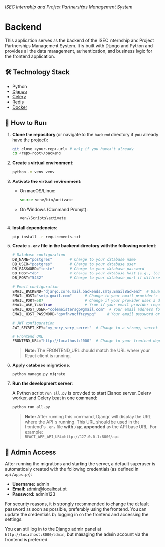 ###### ISEC Internship and Project Partnerships Management System
# Backend

This application serves as the backend of the ISEC Internship and Project Partnerships Management System. It is built with Django and Python and provides all the data management, authentication, and business logic for the frontend application.


## 🛠️ Technology Stack

- Python
- [Django](https://www.djangoproject.com/)
- [Celery](https://docs.celeryq.dev/en/stable)
- [Redis](https://redis.io)
- [Docker](https://www.docker.com)


## 🚀 How to Run

1. **Clone the repository** (or navigate to the `backend` directory if you already have the project):
    ```bash
    git clone <your-repo-url> # only if you haven't already
    cd <repo-root>/backend
    ```

2. **Create a virtual environment**:
    ```bash
    python -m venv venv
    ```

3. **Activate the virtual environment**:
   - On macOS/Linux:
       ```bash
       source venv/bin/activate
       ```
    
   - On Windows (Command Prompt):
       ```bash
       venv\Scripts\activate
       ```

4. **Install dependencies**:
    ```bash
    pip install -r requirements.txt
    ```

5. **Create a `.env` file in the backend directory with the following content**:
    ```python
    # Database configuration
    DB_NAME="postgres"        # Change to your database name
    DB_USER="postgres"        # Change to your database user
    DB_PASSWORD="teste"       # Change to your database password
    DB_HOST="db"              # Change to your database host (e.g., localhost)
    DB_PORT="5432"            # Change to your database port if different

    # Email configuration
    EMAIL_BACKEND="django.core.mail.backends.smtp.EmailBackend"  # Usually keep this for SMTP
    EMAIL_HOST="smtp.gmail.com"      # Change to your email provider's SMTP host
    EMAIL_PORT=587                   # Change if your provider uses a different port
    EMAIL_USE_TLS=True               # True if your email provider requires TLS
    EMAIL_HOST_USER="codemeistersgp@gmail.com"  # Your email address for sending
    EMAIL_HOST_PASSWORD="qpvfhvncffnzyypq"     # Your email password or app password

    # JWT configuration
    JWT_SECRET_KEY="my_very_very_secret"  # Change to a strong, secret key

    # Frontend URL
    FRONTEND_URL="http://localhost:3000"  # Change to your frontend deployment URL if needed
    ```
    > **Note:** The FRONTEND_URL should match the URL where your React client is running.

6. **Apply database migrations**:
    ```
    python manage.py migrate
    ```

7. **Run the development server**:
   
   A Python script `run_all.py` is provided to start Django server, Celery worker, and Celery beat in one command:
    ```bash
    python run_all.py
    ```
    > **Note:** After running this command, Django will display the URL where the API is running. This URL should be used in the frontend's `.env` file **with `/api` appended** as the API base URL.
    > For example:  
    > `REACT_APP_API_URL=http://127.0.0.1:8000/api`


## 👤 Admin Access

After running the migrations and starting the server, a default superuser is automatically created with the following credentials (as defined in `api/apps.py`):

- **Username:** admin
- **Email:** admin@localhost.pt
- **Password:** admin123

For security reasons, it is strongly recommended to change the default password as soon as possible, preferably using the frontend. You can update the credentials by logging in on the frontend and accessing the settings.

You can still log in to the Django admin panel at `http://localhost:8000/admin`, but managing the admin account via the frontend is preferred.

